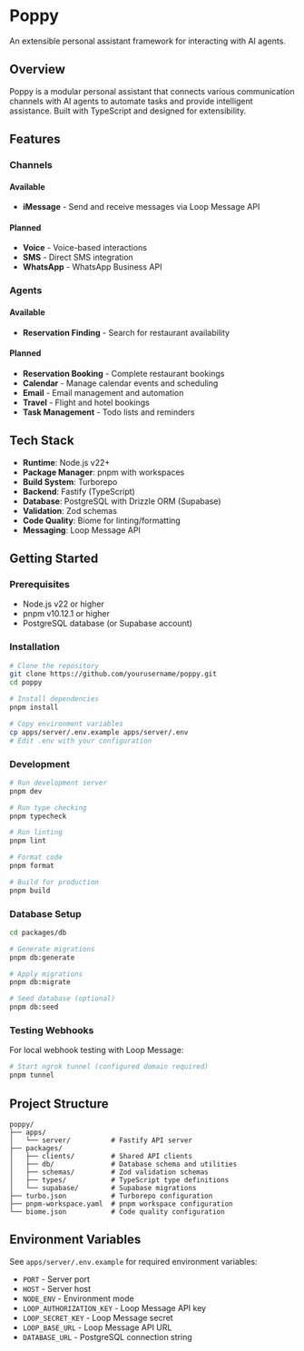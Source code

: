 # Poppy

An extensible personal assistant framework for interacting with AI agents.

## Overview

Poppy is a modular personal assistant that connects various communication channels with AI agents to automate tasks and provide intelligent assistance. Built with TypeScript and designed for extensibility.

## Features

### Channels

#### Available
- **iMessage** - Send and receive messages via Loop Message API

#### Planned
- **Voice** - Voice-based interactions
- **SMS** - Direct SMS integration
- **WhatsApp** - WhatsApp Business API

### Agents

#### Available
- **Reservation Finding** - Search for restaurant availability

#### Planned
- **Reservation Booking** - Complete restaurant bookings
- **Calendar** - Manage calendar events and scheduling
- **Email** - Email management and automation
- **Travel** - Flight and hotel bookings
- **Task Management** - Todo lists and reminders

## Tech Stack

- **Runtime**: Node.js v22+
- **Package Manager**: pnpm with workspaces
- **Build System**: Turborepo
- **Backend**: Fastify (TypeScript)
- **Database**: PostgreSQL with Drizzle ORM (Supabase)
- **Validation**: Zod schemas
- **Code Quality**: Biome for linting/formatting
- **Messaging**: Loop Message API

## Getting Started

### Prerequisites

- Node.js v22 or higher
- pnpm v10.12.1 or higher
- PostgreSQL database (or Supabase account)

### Installation

```bash
# Clone the repository
git clone https://github.com/yourusername/poppy.git
cd poppy

# Install dependencies
pnpm install

# Copy environment variables
cp apps/server/.env.example apps/server/.env
# Edit .env with your configuration
```

### Development

```bash
# Run development server
pnpm dev

# Run type checking
pnpm typecheck

# Run linting
pnpm lint

# Format code
pnpm format

# Build for production
pnpm build
```

### Database Setup

```bash
cd packages/db

# Generate migrations
pnpm db:generate

# Apply migrations
pnpm db:migrate

# Seed database (optional)
pnpm db:seed
```

### Testing Webhooks

For local webhook testing with Loop Message:

```bash
# Start ngrok tunnel (configured domain required)
pnpm tunnel
```

## Project Structure

```
poppy/
├── apps/
│   └── server/          # Fastify API server
├── packages/
│   ├── clients/         # Shared API clients
│   ├── db/              # Database schema and utilities
│   ├── schemas/         # Zod validation schemas
│   ├── types/           # TypeScript type definitions
│   └── supabase/        # Supabase migrations
├── turbo.json           # Turborepo configuration
├── pnpm-workspace.yaml  # pnpm workspace configuration
└── biome.json           # Code quality configuration
```

## Environment Variables

See `apps/server/.env.example` for required environment variables:

- `PORT` - Server port
- `HOST` - Server host
- `NODE_ENV` - Environment mode
- `LOOP_AUTHORIZATION_KEY` - Loop Message API key
- `LOOP_SECRET_KEY` - Loop Message secret
- `LOOP_BASE_URL` - Loop Message API URL
- `DATABASE_URL` - PostgreSQL connection string
